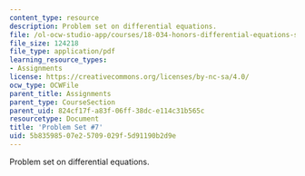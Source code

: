 ```yaml
---
content_type: resource
description: Problem set on differential equations.
file: /ol-ocw-studio-app/courses/18-034-honors-differential-equations-spring-2009/5b83598507e25709029f5d91190b2d9e_MIT18_034s09_pset07.pdf
file_size: 124218
file_type: application/pdf
learning_resource_types:
- Assignments
license: https://creativecommons.org/licenses/by-nc-sa/4.0/
ocw_type: OCWFile
parent_title: Assignments
parent_type: CourseSection
parent_uid: 824cf17f-a83f-06ff-38dc-e114c31b565c
resourcetype: Document
title: 'Problem Set #7'
uid: 5b835985-07e2-5709-029f-5d91190b2d9e
---
```

Problem set on differential equations.